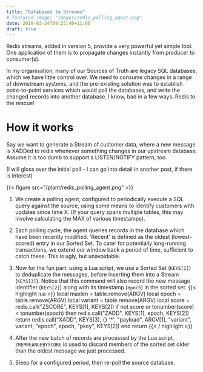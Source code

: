 ```yaml
---
title: "Databases to Streams"
# featured_image: "images/redis_polling_agent.png"
date: 2019-03-24T09:23:40+11:00
draft: true
---
```


Redis streams, added in version 5, provide a very powerful yet simple tool.
One application of them is to propagate changes instantly from producer to consumer(s).

In my organisation, many of our Sources of Truth are legacy SQL databases, which we have
little control over. We need to consume changes in a range of downstream systems, and the
pre-existing solution was to establish point-to-point services which would poll the databases,
and write the changed records into another database. I know, bad in a few ways. Redis
to the rescue!

# How it works

Say we want to generate a Stream of customer data, where a new message is XADDed to redis
whenever something changes in our upstream database. Assume it is too dumb to support a
LISTEN/NOTIFY pattern, too.

(I will gloss over the initial poll - I can go into detail in another post, if there is interest)

{{< figure src="/plant/redis_polling_agent.png"  >}}

1. We create a polling agent, configured to periodically execute a SQL query against the source,
   using some means to identify customers with updates since time X. (If your query spans multiple
   tables, this may involve calculating the MAX of various timestamps).

1. Each polling cycle, the agent queries records in the database which have been recently modified.
   'Recent' is defined as the oldest (lowest-scored) entry in our Sorted Set.
   To cater for potentially
   long-running transactions, we extend our window back a period of time, sufficient to catch these.
   This is ugly, but unavoidable.

1. Now for the fun part: using a Lua script, we use a Sorted Set (`KEYS[1]`) to
   deduplicate the messages,
   before inserting them into a Stream (`KEYS[3]`).
   Notice that this command will also record the new
   message identifier (`KEYS[2]`) along with its timestamp (`epoch`) in the sorted set.
   {{< highlight lua >}}
   local maxlen = table.remove(ARGV)
   local epoch = table.remove(ARGV)
   local variant = table.remove(ARGV)
   local score = redis.call("ZSCORE", KEYS[1], KEYS[2])
   if not score or tonumber(score) < tonumber(epoch) then
   redis.call("ZADD", KEYS[1], epoch, KEYS[2])
   return redis.call("XADD", KEYS[3], {} '\*', "payload", ARGV[1], "variant", variant, "epoch", epoch, "pkey", KEYS[2])
   end
   return
   {{< / highlight >}}

1. After the new batch of records are processed by the Lua script, `ZREMREANGEBYSCORE` is used to
   discard members of the sorted set older than the oldest message we just processed.
1. Sleep for a configured period, then re-poll the source database.
